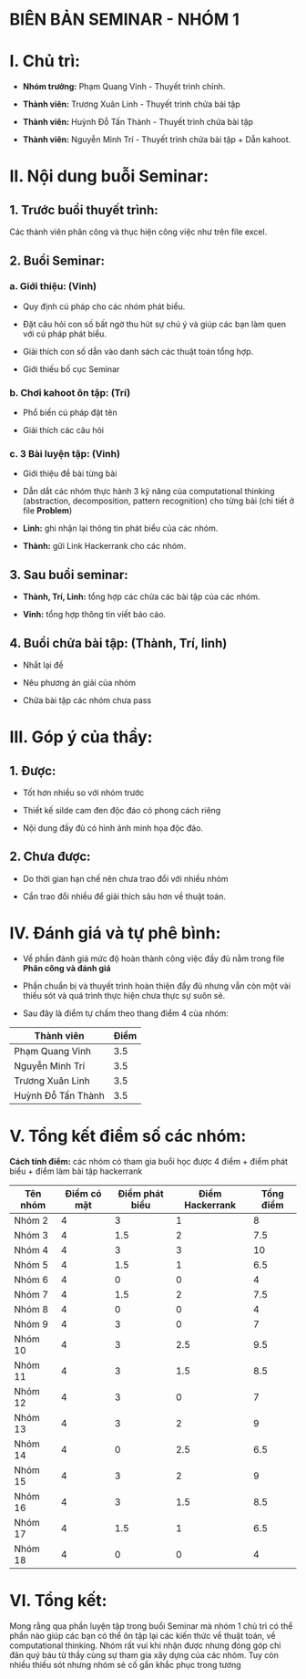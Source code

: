 # **BIÊN BẢN SEMINAR - NHÓM 1**
# **I. Chủ trì:**
* **Nhóm trưởng:** Phạm Quang Vinh    - Thuyết trình chính.

* **Thành viên:**  Trương Xuân Linh   - Thuyết trình chửa bài tập

* **Thành viên:**  Huỳnh Đỗ Tấn Thành - Thuyết trình chửa bài tập

* **Thành viên:**  Nguyễn Minh Trí    - Thuyết trình chửa bài tập + Dẫn kahoot.

# **II. Nội dung buỗi Seminar:**
## **1. Trước buổi thuyết trình:**

Các thành viên phân công và thục hiện công việc như trên file excel.

## **2. Buổi Seminar:**

### **a. Giới thiệu: (Vinh)**

- Quy định cú pháp cho các nhóm phát biểu.

- Đặt câu hỏi con số bất ngờ thu hút sự chú ý và giúp các bạn làm quen với cú pháp phát biểu.

- Giải thích con số dẫn vào danh sách các thuật toán tổng hợp.

- Giới thiếu bố cục Seminar

### **b. Chơi kahoot ôn tập: (Trí)**

- Phổ biến cú pháp đặt tên

- Giải thích các câu hỏi

### **c. 3 Bài luyện tập: (Vinh)**

- Giới thiệu đề bài từng bài 

- Dẫn dắt các nhóm thực hành 3 kỹ năng của computational thinking (abstraction, decomposition, pattern recognition) cho từng bài (chi tiết ở file **Problem**)

- **Linh:** ghi nhận lại thông tin phát biểu của các nhóm.

- **Thành:** gữi Link Hackerrank cho các nhóm.

## **3. Sau buổi seminar:**

- **Thành, Trí, Linh:** tổng hợp các chửa các bài tập của các nhóm.

- **Vinh:** tổng hợp thông tin viết báo cáo.

## **4. Buổi chửa bài tập: (Thành, Trí, linh)**

- Nhắt lại đề 

- Nêu phương án giải của nhóm 

- Chửa bài tập các nhóm chưa pass 

# **III. Góp ý của thầy:**
## **1. Được:**

- Tốt hơn nhiều so với nhóm trước

- Thiết kế silde cam đen độc đáo có phong cách riêng

- Nội dung đầy đủ có hình ảnh minh họa độc đáo.

## **2. Chưa được:**

- Do thời gian hạn chế nên chưa trao đổi với nhiều nhóm 

- Cần trao đổi nhiều để giải thích sâu hơn về thuật toán.

# **IV. Đánh giá và tự phê bình:**

- Về phần đánh giá mức độ hoàn thành công việc đầy đủ nằm trong file **Phân công và đánh giá**

- Phần chuẩn bị và thuyết trình hoàn thiện đầy đủ nhưng vẫn còn một vài thiếu sót và quá trình thực hiện chưa thực sự suôn sẻ.

- Sau đây là điểm tự chấm theo thang điểm 4 của nhóm:

| Thành viên | Điểm |
|------------|------|
|Phạm Quang Vinh| 3.5 |
|Nguyễn Minh Trí| 3.5 |
|Trương Xuân Linh| 3.5|
|Huỳnh Đỗ Tấn Thành| 3.5|

# **V. Tổng kết điểm số các nhóm:**

**Cách tính điểm:** các nhóm có tham gia buổi học được 4 điểm + điểm phát biểu + điểm làm bài tập hackerrank



| Tên nhóm | Điểm có mặt | Điểm phát biểu |  Điểm Hackerrank | Tổng điểm |
|----------|----------------|---------------|---------------|------------|
|Nhóm 2    |       4        |3|1|8|
|Nhóm 3    |       4       |1.5|2|7.5|
|Nhóm 4    |       4        |3|3|10|
|Nhóm 5    |        4       |1.5|1|6.5|
|Nhóm 6    |         4      |0|0|4|
|Nhóm 7    |         4      |1.5|2|7.5|
|Nhóm 8    |       4        |0|0|4|
|Nhóm 9    |        4       |3|0|7|
|Nhóm 10   |        4       |3|2.5|9.5|
|Nhóm 11   |         4     |3|1.5|8.5|
|Nhóm 12   |         4      |3|0|7|
|Nhóm 13   |         4      |3|2|9|
|Nhóm 14   |         4      |0|2.5|6.5|
|Nhóm 15   |        4       |3|2|9|
|Nhóm 16   |       4        |3|1.5|8.5|
|Nhóm 17   |        4       |1.5|1|6.5|
|Nhóm 18   |         4      |0|0|4|

# **VI. Tổng kết:**

Mong rằng qua phần luyện tập trong buổi Seminar mà nhóm 1 chủ trì có thể phần nào giúp các bạn có thể ôn tập lại các kiến thức về thuật toán, về computational thinking.
Nhóm rất vui khi nhận được nhưng đóng góp chỉ đãn quý báu từ thầy cùng sự tham gia xây dựng của các nhóm.
Tuy còn nhiều thiếu sót nhưng nhóm sẻ cố gắn khắc phục trong tương 
